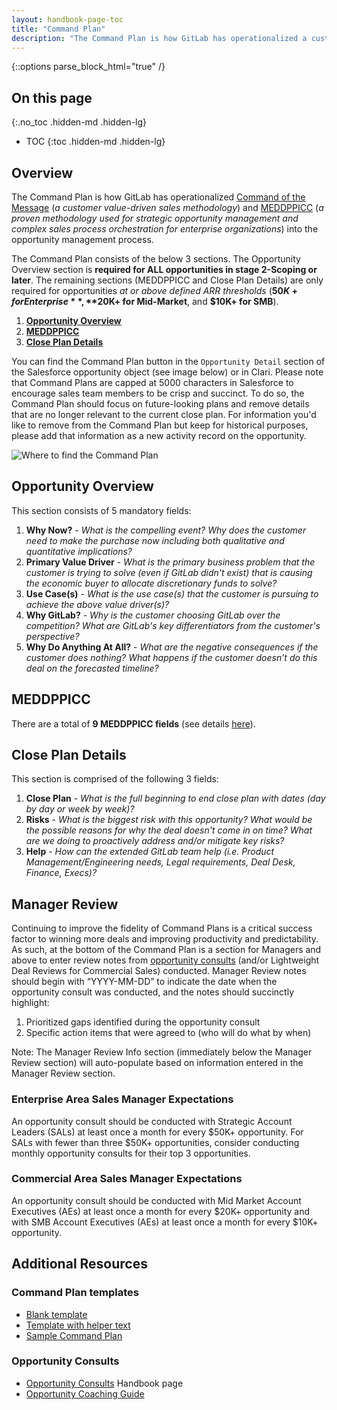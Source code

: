 ```yaml
---
layout: handbook-page-toc
title: "Command Plan"
description: "The Command Plan is how GitLab has operationalized a customer value-driven sales methodology with strategic opportunity management into the opportunity management process"
---
```


{::options parse_block_html="true" /}

## On this page
{:.no_toc .hidden-md .hidden-lg}

- TOC
{:toc .hidden-md .hidden-lg}

## Overview
The Command Plan is how GitLab has operationalized [Command of the Message](/handbook/sales/command-of-the-message/) (_a customer value-driven sales methodology_) and [MEDDPPICC](/handbook/sales/meddppicc/) (_a proven methodology used for strategic opportunity management and complex sales process orchestration for enterprise organizations_) into the opportunity management process.

The Command Plan consists of the below 3 sections. The Opportunity Overview section is **required for ALL opportunities in stage 2-Scoping or later**. The remaining sections (MEDDPPICC and Close Plan Details) are only required for opportunities _at or above defined ARR thresholds_ (**$50K+ for Enterprise**, **$20K+ for Mid-Market**, and **$10K+ for SMB**).
1. [**Opportunity Overview**](/handbook/sales/command-of-the-message/command-plan/#opportunity-overview)
1. [**MEDDPPICC**](/handbook/sales/command-of-the-message/command-plan/#meddppicc)
1. [**Close Plan Details**](/handbook/sales/command-of-the-message/command-plan/#close-plan-details)

You can find the Command Plan button in the `Opportunity Detail` section of the Salesforce opportunity object (see image below) or in Clari. Please note that Command Plans are capped at 5000 characters in Salesforce to encourage sales team members to be crisp and succinct. To do so, the Command Plan should focus on future-looking plans and remove details that are no longer relevant to the current close plan. For information you'd like to remove from the Command Plan but keep for historical purposes, please add that information as a new activity record on the opportunity.

![Where to find the Command Plan](/handbook/sales/command-plan.png)

## Opportunity Overview

This section consists of 5 mandatory fields:
1. **Why Now?** - _What is the compelling event? Why does the customer need to make the purchase now including both qualitative and quantitative implications?_
1. **Primary Value Driver** - _What is the primary business problem that the customer is trying to solve (even if GitLab didn't exist) that is causing the economic buyer to allocate discretionary funds to solve?_
1. **Use Case(s)** - _What is the use case(s) that the customer is pursuing to achieve the above value driver(s)?_
1. **Why GitLab?** - _Why is the customer choosing GitLab over the competition? What are GitLab's key differentiators from the customer's perspective?_
1. **Why Do Anything At All?** - _What are the negative consequences if the customer does nothing? What happens if the customer doesn’t do this deal on the forecasted timeline?_

## MEDDPPICC

There are a total of **9 MEDDPPICC fields** (see details [here](/handbook/sales/meddppicc)).

## Close Plan Details

This section is comprised of the following 3 fields:
1. **Close Plan** - _What is the full beginning to end close plan with dates (day by day or week by week)?_
1. **Risks** - _What is the biggest risk with this opportunity? What would be the possible reasons for why the deal doesn't come in on time? What are we doing to proactively address and/or mitigate key risks?_
1. **Help** - _How can the extended GitLab team help (i.e. Product Management/Engineering needs, Legal requirements, Deal Desk, Finance, Execs)?_

## Manager Review

Continuing to improve the fidelity of Command Plans is a critical success factor to winning more deals and improving productivity and predictability. As such, at the bottom of the Command Plan is a section for Managers and above to enter review notes from [opportunity consults](/handbook/sales/command-of-the-message/opportunity-consults/) (and/or Lightweight Deal Reviews for Commercial Sales) conducted. Manager Review notes should begin with “YYYY-MM-DD” to indicate the date when the opportunity consult was conducted, and the notes should succinctly highlight: 
1. Prioritized gaps identified during the opportunity consult 
1. Specific action items that were agreed to (who will do what by when)

Note: The Manager Review Info section (immediately below the Manager Review section) will auto-populate based on information entered in the Manager Review section.

### Enterprise Area Sales Manager Expectations
An opportunity consult should be conducted with Strategic Account Leaders (SALs) at least once a month for every $50K+ opportunity. For SALs with fewer than three $50K+ opportunities, consider conducting monthly opportunity consults for their top 3 opportunities.

### Commercial Area Sales Manager Expectations
An opportunity consult should be conducted with Mid Market Account Executives (AEs) at least once a month for every $20K+ opportunity and with SMB Account Executives (AEs) at least once a month for every $10K+ opportunity. 

## Additional Resources

### Command Plan templates
- [Blank template](https://drive.google.com/open?id=1uTHRRUQx4IP_dXUnsrfG2x9Ti-XpMneX3IDu2v0TZtY)
- [Template with helper text](https://drive.google.com/open?id=1SH7yfGFda0jsHcM9QmVI9BQO54fuaMujt-aJfFg-EUA)
- [Sample Command Plan](https://drive.google.com/open?id=1SdfgEds7NvCezcrFjirdLygIp4715iQn7u2ts-9avwg)

### Opportunity Consults
- [Opportunity Consults](/handbook/sales/command-of-the-message/opportunity-consults/) Handbook page
- [Opportunity Coaching Guide](https://docs.google.com/document/d/1IZA9Fo2SvZOrtUVpXOjwwqs76lKdXFs4hTezbxRq5v8/copy)
